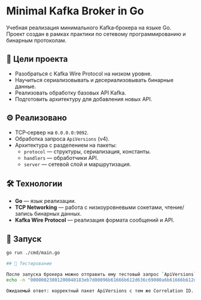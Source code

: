 # Minimal Kafka Broker in Go

Учебная реализация минимального Kafka‑брокера на языке Go.  
Проект создан в рамках практики по сетевому программированию и бинарным протоколам.

## 🎯 Цели проекта
- Разобраться с Kafka Wire Protocol на низком уровне.
- Научиться сериализовывать и десериализовывать бинарные данные.
- Реализовать обработку базовых API Kafka.
- Подготовить архитектуру для добавления новых API.

## ⚙️ Реализовано
- TCP‑сервер на `0.0.0.0:9092`.
- Обработка запроса `ApiVersions` (v4).
- Архитектура с разделением на пакеты:
  - `protocol` — структуры, сериализация, константы.
  - `handlers` — обработчики API.
  - `server` — сетевой слой и маршрутизация.


## 🛠 Технологии
- **Go** — язык реализации.
- **TCP Networking** — работа с низкоуровневыми сокетами, чтение/запись бинарных данных.
-  **Kafka Wire Protocol** — реализация формата сообщений и API.

## 🚀 Запуск
```bash
go run ./cmd/main.go

## 🧪 Тестирование

После запуска брокера можно отправить ему тестовый запрос `ApiVersions` через `netcat`:
echo -n "00000023001200040183eb7d00096b61666b612d636c69000a6b61666b612d636c6904302e3100" | xxd -r -p | nc localhost 9092 | hexdump -C

Ожидаемый ответ: корректный пакет ApiVersions с тем же Correlation ID.